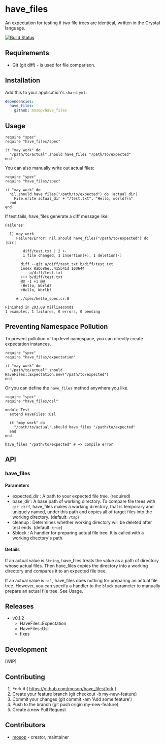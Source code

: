 # have_files

An expectation for testing if two file trees are identical, written in the Crystal language.

[![Build Status](https://travis-ci.org/mosop/have_files.svg?branch=master)](https://travis-ci.org/mosop/have_files)

## Requirements

* Git (git diff) - is used for file comparison.

## Installation

Add this to your application's `shard.yml`:

```yaml
dependencies:
  have_files:
    github: mosop/have_files
```

## Usage

```crystal
require "spec"
require "have_files/spec"

it "may work" do
  "/path/to/actual".should have_files "/path/to/expected"
end
```

You can also manually write out actual files:

```crystal
require "spec"
require "have_files/spec"

it "may work" do
  nil.should have_files("/path/to/expected") do |actual_dir|
    File.write actual_dir + "/test.txt", "Hello, world!\n"
  end
end
```

If test fails, have_files generate a diff message like:

```
Failures:

  1) may work
     Failure/Error: nil.should have_files("/path/to/expected") do |dir|

        diff/test.txt | 2 +-
        1 file changed, 1 insertion(+), 1 deletion(-)

       diff --git a/diff/test.txt b/diff/test.txt
       index 8ab686e..415b41d 100644
       --- a/diff/test.txt
       +++ b/diff/test.txt
       @@ -1 +1 @@
       -Hello, World!
       +Hello, Worlb!

     # ./spec/hello_spec.cr:8

Finished in 203.09 milliseconds
1 examples, 1 failures, 0 errors, 0 pending
```

## Preventing Namespace Pollution

To prevent pollution of top level namespace, you can directly create expectation instances.

```crystal
require "spec"
require "have_files/expectation"

it "may work" do
  "/path/to/actual".should HaveFiles::Expectation.new("/path/to/expected")
end
```

Or you can define the `have_files` method anywhere you like.

```crystal
require "spec"
require "have_files/dsl"

module Test
  extend HaveFiles::Dsl

  it "may work" do
    "/path/to/actual".should have_files "/path/to/expected"
  end
end

have_files "/path/to/expected" # => compile error
```

## API

### have_files

#### Parameters

* expected_dir : A path to your expected file tree. (required)
* base_dir : A base path of working directory. To compare file trees with `git diff`, have_files makes a working directory, that is temporary and uniquely named, under this path and copies all of target files into the working directory. (default: `/tmp`)
* cleanup : Determines whether working directory will be deleted after test ends. (default: `true`)
* &block : A handler for preparing actual file tree. It is called with a working directory's path.

#### Details

If an actual value is `String`, have_files treats the value as a path of directory whose actual files. Then have_files copies the directory into a working directory and compares it to an expected file tree.

If an actual value is `nil`, have_files does nothing for preparing an actual file tree. However, you can specify a handler to the `block` parameter to manually prepare an actual file tree. See Usage.

## Releases

* v0.1.2
  * HaveFiles::Expectation
  * HaveFiles::Dsl
  * fixes

## Development

[WIP]

## Contributing

1. Fork it ( https://github.com/mosop/have_files/fork )
2. Create your feature branch (git checkout -b my-new-feature)
3. Commit your changes (git commit -am 'Add some feature')
4. Push to the branch (git push origin my-new-feature)
5. Create a new Pull Request

## Contributors

- [mosop](https://github.com/mosop) - creator, maintainer
